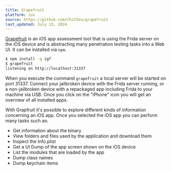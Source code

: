 ```yaml
---
title: Grapefruit
platform: ios
source: https://github.com/ChiChou/grapefruit
last_updated: July 13, 2024
---
```


[Grapefruit](https://github.com/ChiChou/grapefruit "Grapefruit") is an iOS app  assessment tool that is using the Frida server on the iOS device and is abstracting many penetration testing tasks into a Web UI. It can be installed via `npm`.

```bash
$ npm install -g igf
$ grapefruit
listening on http://localhost:31337
```

When you execute the command `grapefruit` a local server will be started on port 31337. Connect your jailbroken device with the Frida server running, or a non-jailbroken device with a repackaged app including Frida to your machine via USB. Once you click on the "iPhone" icon you will get an overview of all installed apps.

With Grapfruit it's possible to explore different kinds of information concerning an iOS app. Once you selected the iOS app you can perform many tasks such as:

- Get information about the binary
- View folders and files used by the application and download them
- Inspect the Info.plist
- Get a UI Dump of the app screen shown on the iOS device
- List the modules that are loaded by the app
- Dump class names
- Dump keychain items
